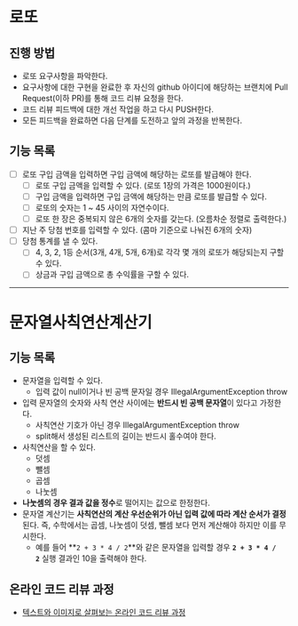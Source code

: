 # 로또
## 진행 방법
* 로또 요구사항을 파악한다.
* 요구사항에 대한 구현을 완료한 후 자신의 github 아이디에 해당하는 브랜치에 Pull Request(이하 PR)를 통해 코드 리뷰 요청을 한다.
* 코드 리뷰 피드백에 대한 개선 작업을 하고 다시 PUSH한다.
* 모든 피드백을 완료하면 다음 단계를 도전하고 앞의 과정을 반복한다.

## 기능 목록
- [ ] 로또 구입 금액을 입력하면 구입 금액에 해당하는 로또를 발급해야 한다.
  - [ ] 로또 구입 금액을 입력할 수 있다. (로또 1장의 가격은 1000원이다.)
  - [ ] 구입 금액을 입력하면 구입 금액에 해당하는 만큼 로또를 발급할 수 있다.
  - [ ] 로또의 숫자는 1 ~ 45 사이의 자연수이다.
  - [ ] 로또 한 장은 중복되지 않은 6개의 숫자를 갖는다. (오름차순 정렬로 출력한다.)
- [ ] 지난 주 당첨 번호를 입력할 수 있다. (콤마 기준으로 나눠진 6개의 숫자)
- [ ] 당첨 통계를 낼 수 있다.
  - [ ] 4, 3, 2, 1등 순서(3개, 4개, 5개, 6개)로 각각 몇 개의 로또가 해당되는지 구할 수 있다.
  - [ ] 상금과 구입 금액으로 총 수익률을 구할 수 있다.

<hr>

# 문자열사칙연산계산기
## 기능 목록

- 문자열을 입력할 수 있다.
    - 입력 값이 null이거나 빈 공백 문자일 경우 IllegalArgumentException throw
- 입력 문자열의 숫자와 사칙 연산 사이에는 **반드시 빈 공백 문자열**이 있다고 가정한다.
    - 사칙연산 기호가 아닌 경우 IllegalArgumentException throw
    - split해서 생성된 리스트의 길이는 반드시 홀수여야 한다.
- 사칙연산을 할 수 있다.
    - 덧셈
    - 뺄셈
    - 곱셈
    - 나눗셈
- **나눗셈의 경우 결과 값을 정수**로 떨어지는 값으로 한정한다.
- 문자열 계산기는 **사칙연산의 계산 우선순위가 아닌 입력 값에 따라 계산 순서가 결정**된다. 즉, 수학에서는 곱셈, 나눗셈이 덧셈, 뺄셈 보다 먼저 계산해야 하지만 이를 무시한다.
    - 예를 들어 **`2 + 3 * 4 / 2`**와 같은 문자열을 입력할 경우 **`2 + 3 * 4 / 2`** 실행 결과인 10을 출력해야 한다.


## 온라인 코드 리뷰 과정
* [텍스트와 이미지로 살펴보는 온라인 코드 리뷰 과정](https://github.com/next-step/nextstep-docs/tree/master/codereview)
